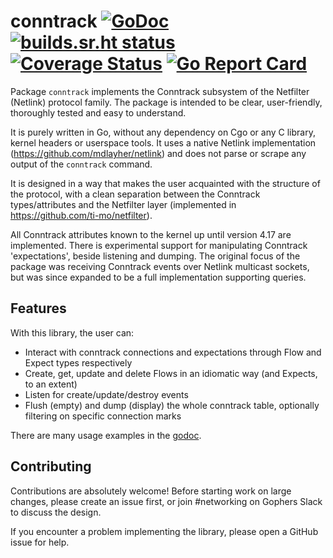 # conntrack [![GoDoc](https://godoc.org/github.com/ti-mo/conntrack?status.svg)](https://godoc.org/github.com/ti-mo/conntrack) [![builds.sr.ht status](https://builds.sr.ht/~tb/conntrack.svg)](https://builds.sr.ht/~tb/conntrack?) [![Coverage Status](https://coveralls.io/repos/github/ti-mo/conntrack/badge.svg?branch=master)](https://coveralls.io/github/ti-mo/conntrack?branch=master) [![Go Report Card](https://goreportcard.com/badge/github.com/ti-mo/conntrack)](https://goreportcard.com/report/github.com/ti-mo/conntrack)

Package `conntrack` implements the Conntrack subsystem of the Netfilter (Netlink) protocol family.
The package is intended to be clear, user-friendly, thoroughly tested and easy to understand.

It is purely written in Go, without any dependency on Cgo or any C library, kernel headers
or userspace tools.  It uses a native Netlink implementation (https://github.com/mdlayher/netlink)
and does not parse or scrape any output of the `conntrack` command.

It is designed in a way that makes the user acquainted with the structure of the protocol,
with a clean separation between the Conntrack types/attributes and the Netfilter layer (implemented
in https://github.com/ti-mo/netfilter).

All Conntrack attributes known to the kernel up until version 4.17 are implemented. There is experimental
support for manipulating Conntrack 'expectations', beside listening and dumping. The original focus of the
package was receiving Conntrack events over Netlink multicast sockets, but was since expanded to be a full
implementation supporting queries.

## Features

With this library, the user can:

- Interact with conntrack connections and expectations through Flow and Expect types respectively
- Create, get, update and delete Flows in an idiomatic way (and Expects, to an extent)
- Listen for create/update/destroy events
- Flush (empty) and dump (display) the whole conntrack table, optionally filtering on specific connection marks

There are many usage examples in the [godoc](https://godoc.org/github.com/ti-mo/conntrack).

## Contributing

Contributions are absolutely welcome! Before starting work on large changes, please create an issue first,
or join #networking on Gophers Slack to discuss the design.

If you encounter a problem implementing the library, please open a GitHub issue for help.
